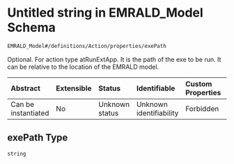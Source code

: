 # Untitled string in EMRALD\_Model Schema

```txt
EMRALD_Model#/definitions/Action/properties/exePath
```

Optional. For action type atRunExtApp. It is the path of the exe to be run. It can be relative to the location of the EMRALD model.

| Abstract            | Extensible | Status         | Identifiable            | Custom Properties | Additional Properties | Access Restrictions | Defined In                                                                                          |
| :------------------ | :--------- | :------------- | :---------------------- | :---------------- | :-------------------- | :------------------ | :-------------------------------------------------------------------------------------------------- |
| Can be instantiated | No         | Unknown status | Unknown identifiability | Forbidden         | Allowed               | none                | [EMRALD\_JsonSchemaV3\_0.json\*](../../../../out/EMRALD_JsonSchemaV3_0.json "open original schema") |

## exePath Type

`string`
